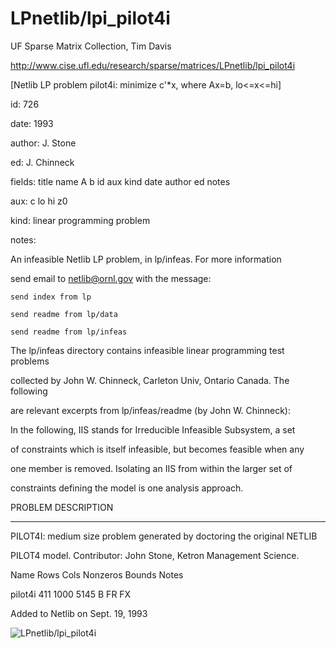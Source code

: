# LPnetlib/lpi_pilot4i

 UF Sparse Matrix Collection, Tim Davis

 http://www.cise.ufl.edu/research/sparse/matrices/LPnetlib/lpi_pilot4i

 [Netlib LP problem pilot4i: minimize c'*x, where Ax=b, lo<=x<=hi]

 id: 726

 date: 1993

 author: J. Stone

 ed: J. Chinneck

 fields: title name A b id aux kind date author ed notes

 aux: c lo hi z0

 kind: linear programming problem

 notes:

 An infeasible Netlib LP problem, in lp/infeas.  For more information        

 send email to netlib@ornl.gov with the message:                             

                                                                             

 	send index from lp                                                         

 	send readme from lp/data                                                   

 	send readme from lp/infeas                                                 

                                                                             

 The lp/infeas directory contains infeasible linear programming test problems

 collected by John W. Chinneck, Carleton Univ, Ontario Canada.  The following

 are relevant excerpts from lp/infeas/readme (by John W. Chinneck):          

                                                                             

 In the following, IIS stands for Irreducible Infeasible Subsystem, a set    

 of constraints which is itself infeasible, but becomes feasible when any    

 one member is removed.  Isolating an IIS from within the larger set of      

 constraints defining the model is one analysis approach.                    

                                                                             

 PROBLEM DESCRIPTION                                                         

 -------------------                                                         

                                                                             

 PILOT4I:  medium size problem generated by doctoring the original NETLIB    

 PILOT4 model.  Contributor:  John Stone, Ketron Management Science.         

                                                                             

 Name       Rows   Cols   Nonzeros Bounds      Notes                         

 pilot4i     411   1000     5145   B FR FX                                   

                                                                             

 Added to Netlib on Sept. 19, 1993                                           

                                                                             

![LPnetlib/lpi_pilot4i](http://yifanhu.net/GALLERY/GRAPHS/GIF_SMALL/LPnetlib@lpi_pilot4i.gif)
